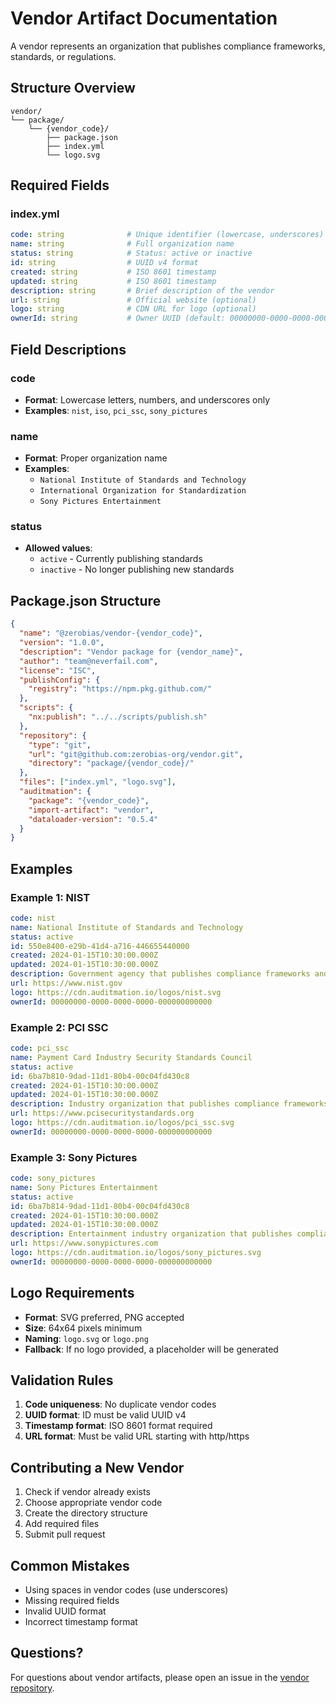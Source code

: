 # Vendor Artifact Documentation

A vendor represents an organization that publishes compliance frameworks, standards, or regulations.

## Structure Overview

```
vendor/
└── package/
    └── {vendor_code}/
        ├── package.json
        ├── index.yml
        └── logo.svg
```

## Required Fields

### index.yml

```yaml
code: string              # Unique identifier (lowercase, underscores)
name: string              # Full organization name
status: string            # Status: active or inactive
id: string                # UUID v4 format
created: string           # ISO 8601 timestamp
updated: string           # ISO 8601 timestamp
description: string       # Brief description of the vendor
url: string               # Official website (optional)
logo: string              # CDN URL for logo (optional)
ownerId: string           # Owner UUID (default: 00000000-0000-0000-0000-000000000000)
```

## Field Descriptions

### code
- **Format**: Lowercase letters, numbers, and underscores only
- **Examples**: `nist`, `iso`, `pci_ssc`, `sony_pictures`

### name
- **Format**: Proper organization name
- **Examples**: 
  - `National Institute of Standards and Technology`
  - `International Organization for Standardization`
  - `Sony Pictures Entertainment`

### status
- **Allowed values**:
  - `active` - Currently publishing standards
  - `inactive` - No longer publishing new standards

## Package.json Structure

```json
{
  "name": "@zerobias/vendor-{vendor_code}",
  "version": "1.0.0",
  "description": "Vendor package for {vendor_name}",
  "author": "team@neverfail.com",
  "license": "ISC",
  "publishConfig": {
    "registry": "https://npm.pkg.github.com/"
  },
  "scripts": {
    "nx:publish": "../../scripts/publish.sh"
  },
  "repository": {
    "type": "git",
    "url": "git@github.com:zerobias-org/vendor.git",
    "directory": "package/{vendor_code}/"
  },
  "files": ["index.yml", "logo.svg"],
  "auditmation": {
    "package": "{vendor_code}",
    "import-artifact": "vendor",
    "dataloader-version": "0.5.4"
  }
}
```

## Examples

### Example 1: NIST

```yaml
code: nist
name: National Institute of Standards and Technology
status: active
id: 550e8400-e29b-41d4-a716-446655440000
created: 2024-01-15T10:30:00.000Z
updated: 2024-01-15T10:30:00.000Z
description: Government agency that publishes compliance frameworks and standards.
url: https://www.nist.gov
logo: https://cdn.auditmation.io/logos/nist.svg
ownerId: 00000000-0000-0000-0000-000000000000
```

### Example 2: PCI SSC

```yaml
code: pci_ssc
name: Payment Card Industry Security Standards Council
status: active
id: 6ba7b810-9dad-11d1-80b4-00c04fd430c8
created: 2024-01-15T10:30:00.000Z
updated: 2024-01-15T10:30:00.000Z
description: Industry organization that publishes compliance frameworks and standards.
url: https://www.pcisecuritystandards.org
logo: https://cdn.auditmation.io/logos/pci_ssc.svg
ownerId: 00000000-0000-0000-0000-000000000000
```

### Example 3: Sony Pictures

```yaml
code: sony_pictures
name: Sony Pictures Entertainment
status: active
id: 6ba7b814-9dad-11d1-80b4-00c04fd430c8
created: 2024-01-15T10:30:00.000Z
updated: 2024-01-15T10:30:00.000Z
description: Entertainment industry organization that publishes compliance frameworks and standards.
url: https://www.sonypictures.com
logo: https://cdn.auditmation.io/logos/sony_pictures.svg
ownerId: 00000000-0000-0000-0000-000000000000
```

## Logo Requirements

- **Format**: SVG preferred, PNG accepted
- **Size**: 64x64 pixels minimum
- **Naming**: `logo.svg` or `logo.png`
- **Fallback**: If no logo provided, a placeholder will be generated

## Validation Rules

1. **Code uniqueness**: No duplicate vendor codes
2. **UUID format**: ID must be valid UUID v4
3. **Timestamp format**: ISO 8601 format required
4. **URL format**: Must be valid URL starting with http/https

## Contributing a New Vendor

1. Check if vendor already exists
2. Choose appropriate vendor code
3. Create the directory structure
4. Add required files
5. Submit pull request

## Common Mistakes

- Using spaces in vendor codes (use underscores)
- Missing required fields
- Invalid UUID format
- Incorrect timestamp format

## Questions?

For questions about vendor artifacts, please open an issue in the [vendor repository](https://github.com/zerobias-org/vendor).